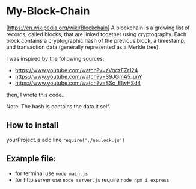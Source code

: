 # My-Block-Chain
[https://en.wikipedia.org/wiki/Blockchain]
A blockchain is a growing list of records, called blocks, that are linked together using cryptography. Each block contains a cryptographic hash of the previous block, a timestamp, and transaction data (generally represented as a Merkle tree).

I was inspired by the following sources:
- https://www.youtube.com/watch?v=zVqczFZr124
- https://www.youtube.com/watch?v=S9JGmA5_unY
- https://www.youtube.com/watch?v=SSo_EIwHSd4

then, I wrote this code..

Note: The hash is contains the data it self.

## How to install
yourProject.js add line
`require('./neulock.js')`

## Example file:
- for terminal use `node main.js`
- for http server use `node server.js` require `node npm i express`

